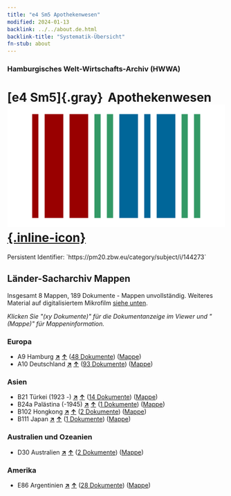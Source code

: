 ```yaml
---
title: "e4 Sm5 Apothekenwesen"
modified: 2024-01-13
backlink: ../../about.de.html
backlink-title: "Systematik-Übersicht"
fn-stub: about
---
```


### Hamburgisches Welt-Wirtschafts-Archiv (HWWA)

# [e4 Sm5]{.gray}&#8201; Apothekenwesen &#160; [![Wikidata](/images/Wikidata-logo.svg "Wikidata"){.inline-icon}](http://www.wikidata.org/entity/Q104699290)

<div class="hint">Persistent Identifier: `https://pm20.zbw.eu/category/subject/i/144273`</div>







## Länder-Sacharchiv Mappen






Insgesamt 8 Mappen, 189 Dokumente - Mappen unvollständig. Weiteres Material auf digitalisiertem Mikrofilm [siehe unten](#filmsections).

_Klicken Sie "(xy Dokumente)" für die Dokumentanzeige im Viewer und "(Mappe)" für Mappeninformation._




### Europa

- A9 Hamburg [**&nearr;**](../../../geo/i/140905/about.de.html "Hamburg (alle Mappen)") [**&uarr;**](../../../geo/about.de.html#A9 "Ländersystematik") (<a href="https://pm20.zbw.eu/iiifview/folder/sh/140905,144273" title="über: Hamburg : Apothekenwesen" target="_blank">48 Dokumente</a>) ([Mappe](../../../../folder/sh/1409xx/140905/1442xx/144273/about.de.html))
- A10 Deutschland [**&nearr;**](../../../geo/i/126128/about.de.html "Deutschland (alle Mappen)") [**&uarr;**](../../../geo/about.de.html#A10 "Ländersystematik") (<a href="https://pm20.zbw.eu/iiifview/folder/sh/126128,144273" title="über: Deutschland : Apothekenwesen" target="_blank">93 Dokumente</a>) ([Mappe](../../../../folder/sh/1261xx/126128/1442xx/144273/about.de.html))

### Asien

- B21 Türkei (1923 -) [**&nearr;**](../../../geo/i/141111/about.de.html "Türkei (1923 -) (alle Mappen)") [**&uarr;**](../../../geo/about.de.html#B21 "Ländersystematik") (<a href="https://pm20.zbw.eu/iiifview/folder/sh/141111,144273" title="über: Türkei (1923 -) : Apothekenwesen" target="_blank">14 Dokumente</a>) ([Mappe](../../../../folder/sh/1411xx/141111/1442xx/144273/about.de.html))
- B24a Palästina (-1945) [**&nearr;**](../../../geo/i/141115/about.de.html "Palästina (-1945) (alle Mappen)") [**&uarr;**](../../../geo/about.de.html#B24a "Ländersystematik") (<a href="https://pm20.zbw.eu/iiifview/folder/sh/141115,144273" title="über: Palästina (-1945) : Apothekenwesen" target="_blank">1 Dokumente</a>) ([Mappe](../../../../folder/sh/1411xx/141115/1442xx/144273/about.de.html))
- B102 Hongkong [**&nearr;**](../../../geo/i/141268/about.de.html "Hongkong (alle Mappen)") [**&uarr;**](../../../geo/about.de.html#B102 "Ländersystematik") (<a href="https://pm20.zbw.eu/iiifview/folder/sh/141268,144273" title="über: Hongkong : Apothekenwesen" target="_blank">2 Dokumente</a>) ([Mappe](../../../../folder/sh/1412xx/141268/1442xx/144273/about.de.html))
- B111 Japan [**&nearr;**](../../../geo/i/141272/about.de.html "Japan (alle Mappen)") [**&uarr;**](../../../geo/about.de.html#B111 "Ländersystematik") (<a href="https://pm20.zbw.eu/iiifview/folder/sh/141272,144273" title="über: Japan : Apothekenwesen" target="_blank">1 Dokumente</a>) ([Mappe](../../../../folder/sh/1412xx/141272/1442xx/144273/about.de.html))

### Australien und Ozeanien

- D30 Australien [**&nearr;**](../../../geo/i/141621/about.de.html "Australien (alle Mappen)") [**&uarr;**](../../../geo/about.de.html#D30 "Ländersystematik") (<a href="https://pm20.zbw.eu/iiifview/folder/sh/141621,144273" title="über: Australien : Apothekenwesen" target="_blank">2 Dokumente</a>) ([Mappe](../../../../folder/sh/1416xx/141621/1442xx/144273/about.de.html))

### Amerika

- E86 Argentinien [**&nearr;**](../../../geo/i/141692/about.de.html "Argentinien (alle Mappen)") [**&uarr;**](../../../geo/about.de.html#E86 "Ländersystematik") (<a href="https://pm20.zbw.eu/iiifview/folder/sh/141692,144273" title="über: Argentinien : Apothekenwesen" target="_blank">28 Dokumente</a>) ([Mappe](../../../../folder/sh/1416xx/141692/1442xx/144273/about.de.html))



<a id="filmsections" />













